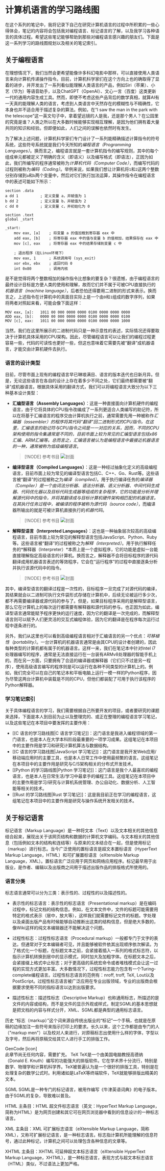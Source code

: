 # 计算机语言的学习路线图

在这个系列的笔记中，我将记录下自己在研究计算机语言的过程中所积累的一些心得体会，笔记的内容将会包括我对编程语言、标记语言的了解，以及我学习各种语言的具体过程。希望这些笔记能够帮助到那些对编程语言感兴趣的朋友们。下面是这一系列学习的路线图规划以及相关的笔记索引。

## 关于编程语言

在理想情况下，我们当然会更希望能像许多科幻电影中那样，可以直接使用人类语言来向计算机传递操作指令。目前，计算机科学家们在这个方向上也的确取得了显着的进步，并开发出了一系列看似能理解人类语言的产品，例如Siri（苹果）、小艺（华为）等语音助手，以及ChatGPT（OpenAI）、文心一言（百度）这类更新一代的通用内容生成工具。然而，即使不考虑这些产品背后的数学真相，就算AI有一天真的能理解人类的语言，考虑到人类语言中天然存在的模糊性与不精确性，它本身也并不适合用于描述复杂的算法。例如，在“I saw the man in the park with the telescope”这一英文句子中，拿着望远镜的人是我，还是那个男人？在公园里的究竟是谁？人类之所以在大多数时候能够实现相互理解，是因为他们拥有着大量共同的知识和经验。但即便如此，人们之间的误解也依然时有发生。

为了解决上述问题，计算机科学家们专门设计了一系列能精确描述计算指令的符号系统，这些符号系统就是我们今天所知的*编程语言（Programming Languages）*。换而言之，编程语言就是一套计算机指令的编写规则，其中的每个组成单元都被定义了明确的含义（即语义）以及编写格式（即语法），正因为如此，我们所编写的程序通常被称为*计算机代码（Computer Code）*，而编写代码的过程则被称为*编码（Coding）*。举例来说，如果我们想让计算机将`1`和`2`这两个整数分别存储到`a`和`b`两个变量中，然后对它们执行加法运算，其操作指令在编程语言中的表述可能如下所示：

```assembly
section .data
a dd 1          ; 定义变量 a，并赋值为 1
b dd 2          ; 定义变量 b，并赋值为 2
c dd 0          ; 定义变量 c，并初始化为 0

section .text
global _start

_start:
    mov eax, [a]    ; 将变量 a 的值加载到寄存器 eax 中
    add eax, [b]    ; 将寄存器 eax 中的值与变量 b 的值相加，结果保存在 eax 中
    mov [c], eax    ; 将寄存器 eax 中的结果存储到变量 c 中

    ; 退出程序（在Linux环境下）
    mov eax, 1      ; 系统调用号 (sys_exit)
    xor ebx, ebx    ; 返回代码 0
    int 0x80        ; 调用内核
```

是不是觉得将两个整数相加的操作指令比想象的要复杂？很遗憾，由于编程语言的最终设计目标是方便人类的使用和理解，故而它们并不属于可被CPU直接执行的*机器语言（machine language）*，后者恐怕还得要用二进制的形式来表示。换而言之，上述指令在计算机中的真面目实际上是一个由`0`和`1`组成的数字序列，如果将两者对照起来看，可能会像下面这样：

```plaintext
MOV eax, [a]:   1011 00 000 0000 0000 0100 0000 0000 0000
ADD eax, [b]:   0000 00 000 0000 0000 0100 0000 0000 0100
MOV [c], eax:   1011 00 000 0000 0000 0100 0000 0000 1000
```

当然，我们在这里所展示的二进制代码只是一种示意性的表述，实际情况还得要取决于计算机具体采用的CPU架构。因此，尽管编程语言可以让我们的编程过程更容易一些，代码的可读性也更好一些，但这也意味着它需要先被“翻译”成机器语言，才能交由计算机硬件去执行。

### 语言的设计类型

目前，尽管市面上现有的编程语言早已琳琅满目、语言的版本迭代也日新月异。但是，无论这些语言在各自的设计上存在着多少不同之处，它们最终都需要被“翻译”成机器语言。根据具体采用的翻译方式，我们可以将编程语言大致分为以下三种基本设计类型：

- **汇编型语言（Assembly Languages）**：这是一种直接面向计算机硬件的编程语言，由于它将具体的CPU指令改编成了一系列更适合人类编写的助记符，所以在将基于汇编语言的程序交由计算机执行之前，通常需要先用一种被称作*汇编器（assembler）*的程序将其代码“翻译”回二进制形式的CPU指令。在这里，汇编语言的助记符与CPU指令之间是一一对应的关系，因而，不同的CPU架构使用的指令集通常是不同的，目前市面上较为常见的汇编型语言包括x86汇编、ARM汇编等。总而言之，汇编语言被认为是编程语言中最接近机器语言的一种，通常被称为*低级编程语言*。

    > [!NODE] 参考书目
    > ![封面](./img/汇编语言程序设计.jpg)

- **编译型语言（Compiled Languages）**：这是一种经过抽象化定义的高级编程语言，目前市面上较为常见的编译型语言包括C、C++、Go、Rust等。这些语言被“翻译”的过程被称之为*编译（compiled）*。用于执行编译任务的*编译器（Compiler）*是一个由词法分析器、语法分析器、语义分析器、中间代码生成器、代码优化器以及目标代码生成器等组成的复杂程序，它的功能是分析并理解源代码中的指令，并将其翻译成与目标计算机硬件架构相匹配的机器语言。在其执行任务过程中，被编译的程序被称为*源代码（source code）*，而编译器所输出的就是可被计算机直接执行的*机器代码*。

    > [!NODE] 参考书目
    > ![封面](./img/编译原理.jpg)

- **解释型语言（Interpreted Languages）**：这也是一种抽象层次较高的高级编程语言，目前市面上较为常见的解释型语言包括JavaScript、Python、Ruby等。这些语言被“翻译”的过程被称之为*解释（interpreted）*。用于执行解释任务的*解释器（Interpreter）*本质上是一个虚拟程序，它的功能是虚拟一台能直接理解指定高级语言的计算机。换而言之，解释器不会将目标程序的源代码翻译成用机器语言表述的等效程序，它会在“运行程序”的过程中直接逐条分析并执行该源代码中的指令。

    > [!NODE] 参考书目
    > ![封面](./img/计算机程序的构造与解释.jpg)

其中，编译型语言的翻译过程是一次性的，目标程序一旦完成了对源代码的编译，其结果就会以二进制可执行文件袋形式存储在计算机中，后续无论被运行多少次，都不再需要编译器或源代码的参与了。但是，如果目标程序采用的是解释型语言，那么它在计算机上的每次运行都需要有解释器和源代码的参与。也正因为如此，编译型语言通常能赋予程序更快的运行速度，因为它的翻译是一次完成的，而解释型语言则可以赋予人们更灵活的交互式编程体验，因为它的翻译是在程序每次运行过程中逐条进行的。

另外，我们从这里也可以看到高级编程语言相对于汇编语言的另一个优点：*可移植性（portability）*。一台计算机的机器语言通常是由其CPU的设计者创建的，因此每种类型的计算机都有属于的机器语言。这样一来，我们在笔记本中针对Intel i7处理器编写的程序，通常是无法直接运行在一台装有ARMv8处理器的智能手机上的。而在另一方面，只要拥有了合适的编译器或解释器（它们只不过是另一程序），使用高级语言编写的程序则是可以运行在各种不同类型的计算机上的。例如，我们完全可以在自己的笔记本和平板电脑上运行一模一样的Python程序，因为尽管这两台计算机中装载是不同的CPU，但他们都装配了可用于执行该程序的Python解释器。

### 学习笔记索引

关于具体编程语言的学习，我们需要根据自己所要开发的项目，或者要研究的课题来选择，下面是本人到目前为止以及整理完的、或正在整理的编程语言学习笔记，以及这些笔记在本项目中要发挥的主要作用：

- [[C 语言的学习路线图|C 语言学习笔记]]：这门语言是我进入编程领域的第一门语言，也是本人在大学本科阶段最重要的一项学习成果。这组笔记在本项目中的主要作用是学习和研究计算机算法与数据结构。
- [[C 语言的学习路线图|JavaScript 学习笔记]]：这门语言是我开发Web应用/移动端应用时的主要工具，也是本人日常工作中使用最频繁的语言。这组笔记在本项目中的主要作用是研究与C/S架构相关的分布式开发技术。
- [[Python 的学习路线图|Python 学习笔记]]：这门语言是我个人最喜欢的编程语言，也是本人在日常生活/学习中最拿手的编程工具。这组笔记在本项目中的主要作用是学习/研究与计算机系统管理、办公自动化、数据分析、人工智能等相关的技术。
- [[Rust 的学习路线图|Rust 学习笔记]]：这是我目前正在学习的编程语言，这组笔记在本项目中的主要作用是研究与操作系统开发相关的技术。

## 关于标记语言

<!-- 以下内容尚待整理 -->

标记语言（Markup Language）是一种将文本（Text）以及文本相关的其他信息结合起来，展现出关于该网页结构和数据的计算机文字编码。与文本相关的其他信息（包括例如文本的结构和连结等）与原来的文本结合在一起，但是使用标记（markup）进行标志。当今广泛使用的置标语言是超文本置标语言（HyperText Markup Language，HTML）和可扩展置标语言（eXtensible Markup Language，XML）。置标语言广泛应用于网页和网络应用程序。标记最早用于出版业，是作者、编辑以及出版商之间用于描述出版作品的排版格式所使用的。

### 语言分类

标志语言通常可以分为三类：表示性的、过程性的以及描述性的。

- 表示性的标志语言：表示性的标志语言（Presentational markup）是在编码过程中，标记文档的结构信息。例如，在文本文件中，文件的标题可能需要用特定的格式表示（居中，放大等），这样我们就需要标记文件的标题。字处理以及桌面出版产品有时候能够自动推断出这类的结构信息，但是绝大多数的，像Wiki这样的纯文本编辑器还不能解决这个问题。

- 过程性标志：过程性标志语言（Procedural markup）一般都专门于文字的表达，但通常对于文本编辑者可见，并且能够被软件依其出现顺序依次解读。为了格式化一个标题，在标题文本之前，会紧接着插入一系列的格式标志符，以指示计算机转换到居中的显示模式，同时加大及加粗字体。在标题文本之后，会紧接缀上格式中止标志；对于更高级的系统宏命令或者堆栈模式会让这一过程的实现方式更加丰富。大多数情况下，过程性标志能力包含有一个Turing-complete编程语言。过程性标志语言的范例有：nroff, troff, TeX, Lout以及PostScript。过程性标志语言被广泛应用在专业出版领域，专业的出版商会根据要求使用不同的指标语言以达到出版要求。

- 描述性标志：描述性标志（Descriptive Markup）也称通用标志，所描述的是文件的内容或结构，而不是文件的显示外观或样式，制定SGML的基本思想就是把文档的内容与样式分开，XML、SGML都是典型的通用标志语言。

历史
“标志（markup）”这个词来源自传统出版业的“标记”一个手稿，也就是在原稿的边缘加注一些符号来指示打印上的要求。长久以来，这个工作都是由专门的人（"markup men"）以及校对人来进行，对原稿标志出使用什么样的字体，字型以及字号，然后再将原稿交给其它人进行手工的排版工作。

GenCode
[icon]	
此章节尚无任何内容，需要扩充。
TeX
TeX是一个由美国电脑教授高德纳（Donald E. Knuth）编写的功能强大的排版软件。它在学术界十分流行，特别是数学、物理学和计算机科学界。TeX被普遍认为是一个很好的排版工具，特别是在处理复杂的数学公式时。利用诸如是LaTeX等终端软件，TeX就能够排版出精美的文本。

SGML
SGML是一种专门的标记语言，被用作编写《牛津英语词典》的电子版本。由于SGML的复杂，导致难以普及。

HTML
主条目：HTML
超文件标志语言（英文：HyperText Markup Language，简称为HTML）是为网页创建和其它可在网页浏览器中看到的信息设计的一种标志语言。

XML
主条目：XML
可扩展标志语言（eXtensible Markup Language，简称XML），又称可扩展标记语言，是一种标志语言。标志指计算机所能理解的信息符号，通过此种标记，计算机之间可以处理包含各种信息的文章等。

XHTML
主条目：XHTML
可延伸超文本标志语言（eXtensible HyperText Markup Language，XHTML），是一种标志语言，表现方式与超文本标志语言（HTML）类似，不过语法上更加严格。
